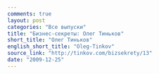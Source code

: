 ```yaml
---
comments: true
layout: post
categories: "Все выпуски"
title: "Бизнес-секреты: Олег Тиньков"
short_title: "Олег Тиньков"
english_short_title: "Oleg-Tinkov"
source_link: "http://tinkov.com/bizsekrety/13"
date: "2009-12-25"
---
```

